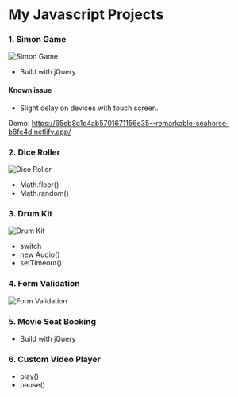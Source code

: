 # My Javascript Projects

### 1. Simon Game

![Simon Game](https://github.com/PlooJompong/Javascript-projects/assets/50630228/89a6971d-c67f-44b5-a7ef-d1716c4d2cdc)

- Build with jQuery

#### Known issue

- Slight delay on devices with touch screen.

Demo: https://65eb8c1e4ab5701671156e35--remarkable-seahorse-b8fe4d.netlify.app/

### 2. Dice Roller

![Dice Roller](https://github.com/PlooJompong/Javascript-projects/assets/50630228/95b33056-b7f6-4ca7-bdf3-789b652b1532)

- Math.floor()
- Math.random()

### 3. Drum Kit

![Drum Kit](https://github.com/PlooJompong/Javascript-projects/assets/50630228/e4090fc7-7cdd-4b5d-9be7-266b259744e7)

- switch
- new Audio()
- setTimeout()

### 4. Form Validation

![Form Validation](https://github.com/PlooJompong/Javascript-projects/assets/50630228/3ac4f79a-befd-44aa-9561-02b96a247399)

### 5. Movie Seat Booking

- Build with jQuery

### 6. Custom Video Player
- play()
- pause()

